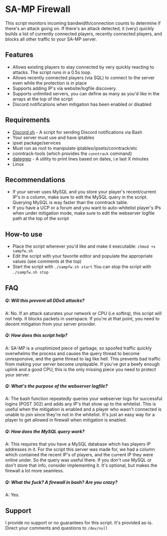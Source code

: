 # SA-MP Firewall

This script monitors incoming bandwidth/connection counts to determine if there's an attack going on. If there's an attack detected, it (very) quickly builds a list of currently connected players, recently connected players, and blocks all other traffic to your SA-MP server.

## Features
- Allows existing players to stay connected by very quickly reacting to attacks. The script runs in a 0.5s loop.
- Allows recently connected players (via SQL) to connect to the server even while the protection is in place
- Supports adding IP's via website/logfile discovery. 
- Supports unlimited servers, you can define as many as you'd like in the arrays at the top of the script
- Discord notifications when mitigation has been enabled or disabled

## Requirements
- [Discord.sh](https://github.com/ChaoticWeg/discord.sh) - A script for sending Discord notifications via Bash
- Your server must use and have iptables
- ipset package/services
- Must run as root to manipulate iptables/ipsets/conntrack/etc
- conntrack-tools (which provides the `conntrack` command)
- [dategrep](https://github.com/mdom/dategrep) - A utility to print lines based on dates, i.e last X minutes
- Linux

## Recommendations
- If your server uses MySQL and you store your player's recent/current IP's in a column, make sure to edit the MySQL query in the script. Querying MySQL is way faster than the conntrack table.
- If you have a UCP or a forum and you want to auto-whitelist player's IPs when under mitigation mode, make sure to edit the webserver logfile path at the top of the script

## How-to use
- Place the script wherever you'd like and make it executable: `chmod +x sampfw.sh` 
- Edit the script with your favorite editor and populate the appropriate values (see comments at the top)
- Start the script with `./sampfw.sh start`
You can stop the script with `./sampfw.sh stop`

## FAQ
##### Q: Will this prevent all DDoS attacks?
A: No. If an attack saturates your network or CPU (i.e softirq), this script will not help. It blocks packets in userspace. If you're at that point, you need to decent mitigation from your server provider.

##### Q: How does this script help?
A: SA-MP is a unoptimized piece of garbage, so spoofed traffic quickly overwhelms the process and causes the query thread to become unresponsive, and the game thread to lag like hell. This prevents bad traffic from making your server become unplayable. If you've got a beefy enough uplink and a good CPU, this is the only missing piece you need to protect your server.

##### Q: What's the purpose of the webserver logfile?
A: The bash function repeatedly queries your webserver logs for successful logins (POST 302) and adds any IP's that show up to the whitelist. This is useful when the mitigation is enabled and a player who wasn't connected is unable to join since they're not in the whitelist. It's just an easy way for a player to get allowed in firewall when mitigation is enabled.

##### Q: How does the MySQL query work?
A: This requires that you have a MySQL database which has players IP addresses in it. For the script this server was made for, we had a column which contained the recent IP's of players, and the current IP they were online under. So the query was useful there. If you don't use MySQL or don't store that info, consider implementing it. It's optional, but makes the firewall a lot more seamless.

##### Q: What the fuck? A firewall in bash? Are you crazy?
A: Yes.

## Support
I provide no support or no guarantees for this script. It's provided as-is. Direct your comments and questions to `/dev/null`
